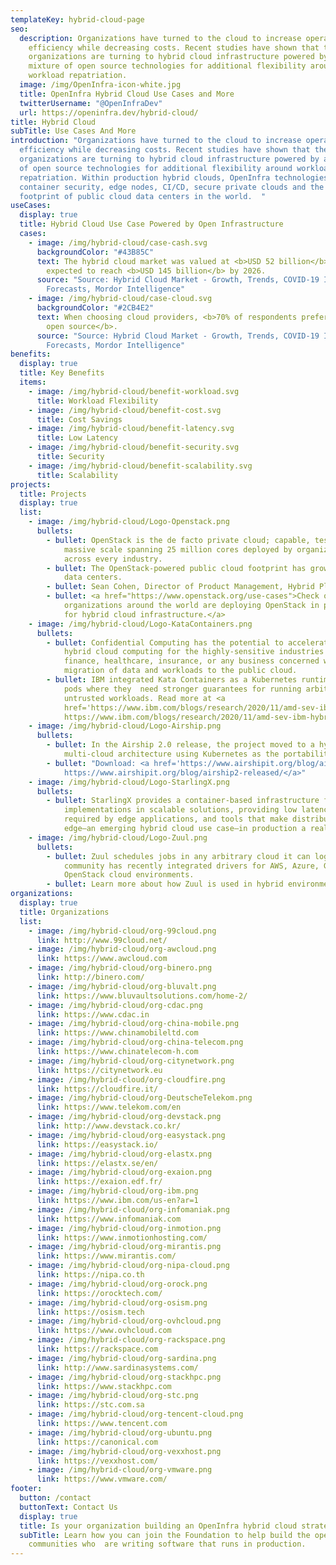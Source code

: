 ```yaml
---
templateKey: hybrid-cloud-page
seo:
  description: Organizations have turned to the cloud to increase operational
    efficiency while decreasing costs. Recent studies have shown that these same
    organizations are turning to hybrid cloud infrastructure powered by a
    mixture of open source technologies for additional flexibility around
    workload repatriation.
  image: /img/OpenInfra-icon-white.jpg
  title: OpenInfra Hybrid Cloud Use Cases and More
  twitterUsername: "@OpenInfraDev"
  url: https://openinfra.dev/hybrid-cloud/
title: Hybrid Cloud
subTitle: Use Cases And More
introduction: "Organizations have turned to the cloud to increase operational
  efficiency while decreasing costs. Recent studies have shown that these same
  organizations are turning to hybrid cloud infrastructure powered by a mixture
  of open source technologies for additional flexibility around workload
  repatriation. Within production hybrid clouds, OpenInfra technologies provide
  container security, edge nodes, CI/CD, secure private clouds and the largest
  footprint of public cloud data centers in the world.  "
useCases:
  display: true
  title: Hybrid Cloud Use Case Powered by Open Infrastructure
  cases:
    - image: /img/hybrid-cloud/case-cash.svg
      backgroundColor: "#43B85C"
      text: The hybrid cloud market was valued at <b>USD 52 billion</b> in 2020 and is
        expected to reach <b>USD 145 billion</b> by 2026.
      source: "Source: Hybrid Cloud Market - Growth, Trends, COVID-19 Impact, and
        Forecasts, Mordor Intelligence"
    - image: /img/hybrid-cloud/case-cloud.svg
      backgroundColor: "#2CB4E2"
      text: When choosing cloud providers, <b>70% of respondents prefer one based on
        open source</b>.
      source: "Source: Hybrid Cloud Market - Growth, Trends, COVID-19 Impact, and
        Forecasts, Mordor Intelligence"
benefits:
  display: true
  title: Key Benefits
  items:
    - image: /img/hybrid-cloud/benefit-workload.svg
      title: Workload Flexibility
    - image: /img/hybrid-cloud/benefit-cost.svg
      title: Cost Savings
    - image: /img/hybrid-cloud/benefit-latency.svg
      title: Low Latency
    - image: /img/hybrid-cloud/benefit-security.svg
      title: Security
    - image: /img/hybrid-cloud/benefit-scalability.svg
      title: Scalability
projects:
  title: Projects
  display: true
  list:
    - image: /img/hybrid-cloud/Logo-Openstack.png
      bullets:
        - bullet: OpenStack is the de facto private cloud; capable, tested, and proven at
            massive scale spanning 25 million cores deployed by organizations
            across every industry.
        - bullet: The OpenStack-powered public cloud footprint has grown to 175 global
            data centers.
        - bullet: Sean Cohen, Director of Product Management, Hybrid Platforms, Red Hat, dives into the importance of having OpenStack as the foundation for hybrid cloud in the emerging 5G landscape and its impact on creating a more open ecosystem, particularly in the telco industry on <a href="https://youtu.be/2fjtwg6TSbg">OpenInfra Live&#58; Keynotes</a>.
        - bullet: <a href="https://www.openstack.org/use-cases">Check out how
            organizations around the world are deploying OpenStack in production
            for hybrid cloud infrastructure.</a>
    - image: /img/hybrid-cloud/Logo-KataContainers.png
      bullets:
        - bullet: Confidential Computing has the potential to accelerate the adoption of
            hybrid cloud computing for the highly-sensitive industries of
            finance, healthcare, insurance, or any business concerned with the
            migration of data and workloads to the public cloud.
        - bullet: IBM integrated Kata Containers as a Kubernetes runtime class used for
            pods where they  need stronger guarantees for running arbitrary
            untrusted workloads. Read more at <a
            href='https://www.ibm.com/blogs/research/2020/11/amd-sev-ibm-hybrid-cloud/'>
            https://www.ibm.com/blogs/research/2020/11/amd-sev-ibm-hybrid-cloud/</a>
    - image: /img/hybrid-cloud/Logo-Airship.png
      bullets:
        - bullet: In the Airship 2.0 release, the project moved to a hybrid and
            multi-cloud architecture using Kubernetes as the portability layer.
        - bullet: "Download: <a href='https://www.airshipit.org/blog/airship2-released/'>
            https://www.airshipit.org/blog/airship2-released/</a>"
    - image: /img/hybrid-cloud/Logo-StarlingX.png
      bullets:
        - bullet: StarlingX provides a container-based infrastructure for edge
            implementations in scalable solutions, providing low latency
            required by edge applications, and tools that make distributed
            edge—an emerging hybrid cloud use case—in production a reality.
    - image: /img/hybrid-cloud/Logo-Zuul.png
      bullets:
        - bullet: Zuul schedules jobs in any arbitrary cloud it can login to, and the
            community has recently integrated drivers for AWS, Azure, GCE, and
            OpenStack cloud environments.
        - bullet: Learn more about how Zuul is used in hybrid environments on <a href="https://www.youtube.com/watch?v=oyx3KzgT1EE">OpenInfra Live&#58; Keynotes</a>.
organizations:
  display: true
  title: Organizations
  list:
    - image: /img/hybrid-cloud/org-99cloud.png
      link: http://www.99cloud.net/
    - image: /img/hybrid-cloud/org-awcloud.png
      link: https://www.awcloud.com
    - image: /img/hybrid-cloud/org-binero.png
      link: http://binero.com/
    - image: /img/hybrid-cloud/org-bluvalt.png
      link: https://www.bluvaultsolutions.com/home-2/
    - image: /img/hybrid-cloud/org-cdac.png
      link: https://www.cdac.in
    - image: /img/hybrid-cloud/org-china-mobile.png
      link: https://www.chinamobileltd.com
    - image: /img/hybrid-cloud/org-china-telecom.png
      link: https://www.chinatelecom-h.com
    - image: /img/hybrid-cloud/org-citynetwork.png
      link: https://citynetwork.eu
    - image: /img/hybrid-cloud/org-cloudfire.png
      link: https://cloudfire.it/
    - image: /img/hybrid-cloud/org-DeutscheTelekom.png
      link: https://www.telekom.com/en
    - image: /img/hybrid-cloud/org-devstack.png
      link: http://www.devstack.co.kr/
    - image: /img/hybrid-cloud/org-easystack.png
      link: https://easystack.io/
    - image: /img/hybrid-cloud/org-elastx.png
      link: https://elastx.se/en/
    - image: /img/hybrid-cloud/org-exaion.png
      link: https://exaion.edf.fr/
    - image: /img/hybrid-cloud/org-ibm.png
      link: https://www.ibm.com/us-en?ar=1
    - image: /img/hybrid-cloud/org-infomaniak.png
      link: https://www.infomaniak.com
    - image: /img/hybrid-cloud/org-inmotion.png
      link: https://www.inmotionhosting.com/
    - image: /img/hybrid-cloud/org-mirantis.png
      link: https://www.mirantis.com/
    - image: /img/hybrid-cloud/org-nipa-cloud.png
      link: https://nipa.co.th
    - image: /img/hybrid-cloud/org-orock.png
      link: https://orocktech.com/
    - image: /img/hybrid-cloud/org-osism.png
      link: https://osism.tech
    - image: /img/hybrid-cloud/org-ovhcloud.png
      link: https://www.ovhcloud.com
    - image: /img/hybrid-cloud/org-rackspace.png
      link: https://rackspace.com
    - image: /img/hybrid-cloud/org-sardina.png
      link: http://www.sardinasystems.com/
    - image: /img/hybrid-cloud/org-stackhpc.png
      link: https://www.stackhpc.com
    - image: /img/hybrid-cloud/org-stc.png
      link: https://stc.com.sa
    - image: /img/hybrid-cloud/org-tencent-cloud.png
      link: https://www.tencent.com
    - image: /img/hybrid-cloud/org-ubuntu.png
      link: https://canonical.com
    - image: /img/hybrid-cloud/org-vexxhost.png
      link: https://vexxhost.com/
    - image: /img/hybrid-cloud/org-vmware.png
      link: https://www.vmware.com/
footer:
  button: /contact
  buttonText: Contact Us
  display: true
  title: Is your organization building an OpenInfra hybrid cloud strategy?
  subTitle: Learn how you can join the Foundation to help build the open source
    communities who  are writing software that runs in production.
---
```

